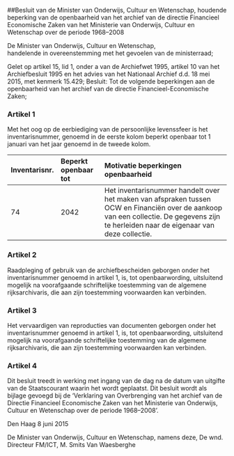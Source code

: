 <meta http-equiv='Content-Type' content='text/html; charset=utf-8' />

##Besluit van de Minister van Onderwijs, Cultuur en Wetenschap, houdende beperking van de openbaarheid van het archief van de directie Financieel Economische Zaken van het Ministerie van Onderwijs, Cultuur en Wetenschap over de periode 1968–2008

De Minister van Onderwijs, Cultuur en Wetenschap,  
handelende in overeenstemming met het gevoelen van de ministerraad;

Gelet op artikel 15, lid 1, onder a van de Archiefwet 1995, artikel 10 van het Archiefbesluit 1995 en het advies van het Nationaal Archief d.d. 18 mei 2015, met kenmerk 15.429;
Besluit: Tot de volgende beperkingen aan de openbaarheid van het archief van de directie Financieel-Economische Zaken;   

### Artikel  1  

Met het oog op de eerbiediging van de persoonlijke levenssfeer is het inventarisnummer, genoemd in de eerste kolom beperkt openbaar tot 1 januari van het jaar genoemd in de tweede kolom.  

| Inventarisnr.  | Beperkt openbaar tot  | Motivatie beperkingen openbaarheid  |
|:---|:---|:---|
| 74  | 2042  | Het inventarisnummer handelt over het maken van afspraken tussen OCW en Financiën over de aankoop van een collectie. De gegevens zijn te herleiden naar de eigenaar van deze collectie.  |

### Artikel  2  

Raadpleging of gebruik van de archiefbescheiden geborgen onder het inventarisnummer genoemd in artikel 1, is, tot openbaarwording, uitsluitend mogelijk na voorafgaande schriftelijke toestemming van de algemene rijksarchivaris, die aan zijn toestemming voorwaarden kan verbinden. 

### Artikel  3  

Het vervaardigen van reproducties van documenten geborgen onder het inventarisnummer genoemd in artikel 1, is, tot openbaarwording, uitsluitend mogelijk na voorafgaande schriftelijke toestemming van de algemene rijksarchivaris, die aan zijn toestemming voorwaarden kan verbinden. 

### Artikel  4  

Dit besluit treedt in werking met ingang van de dag na de datum van uitgifte van de Staatscourant waarin het wordt geplaatst. Dit besluit wordt als bijlage gevoegd bij de ‘Verklaring van Overbrenging van het archief van de Directie Financieel Economische Zaken van het Ministerie van Onderwijs, Cultuur en Wetenschap over de periode 1968–2008’. 

Den Haag 
8 juni 2015   

De 
Minister van Onderwijs, Cultuur en Wetenschap, namens deze, 
De wnd. Directeur FM/ICT, 
M. Smits Van Waesberghe     
